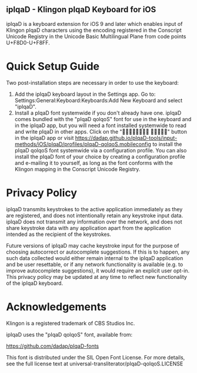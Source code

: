 ipIqaD - Klingon pIqaD Keyboard for iOS
---------------------------------------

ipIqaD is a keyboard extension for iOS 9 and later which enables input of
Klingon pIqaD characters using the encoding registered in the Conscript Unicode
Registry in the Unicode Basic Multilingual Plane from code points U+F8D0-U+F8FF.

Quick Setup Guide
=================

Two post-installation steps are necessary in order to use the keyboard:

1. Add the ipIqaD keyboard layout in the Settings app. Go to:
   Settings:General:Keyboard:Keyboards:Add New Keyboard and select "ipIqaD".
2. Install a pIqaD font systemwide if you don't already have one. ipIqaD comes
   bundled with the "pIqaD qolqoS" font for use in the keyboard and in the
   ipIqaD app, but you will need a font installed systemwide to read and write
   pIqaD in other apps. Click on the " " button in the ipIqaD app
   or visit
   <https://dadap.github.io/pIqaD-tools/input-methods/iOS/pIqaD/profiles/pIqaD-qolqoS.mobileconfig>
   to install the pIqaD qolqoS font systemwide via a configuration profile. You
   can also install the pIqaD font of your choice by creating a configuration
   profile and e-mailing it to yourself, as long as the font conforms with the
   Klingon mapping in the Conscript Unicode Registry.

Privacy Policy
==============

ipIqaD transmits keystrokes to the active application immediately as they are
registered, and does not intentionally retain any keystroke input data. ipIqaD
does not transmit any information over the network, and does not share keystroke
data with any application apart from the application intended as the recipient
of the keystrokes.

Future versions of ipIqaD may cache keystroke input for the purpose of choosing
autocorrect or autocomplete suggestions. If this is to happen, any such data
collected would either remain internal to the ipIqaD application and be user
resettable, or if any network functionality is available (e.g. to improve
autocomplete suggestions), it would require an explicit user opt-in. This
privacy policy may be updated at any time to reflect new functionality of the
ipIqaD keyboard.

Acknowledgements
================

Klingon is a registered trademark of CBS Studios Inc.

ipIqaD uses the "pIqaD qolqoS" font, available from:

<https://github.com/dadap/pIqaD-fonts>

This font is distributed under the SIL Open Font License. For more details, see
the full license text at universal-transliterator/pIqaD-qolqoS.LICENSE
